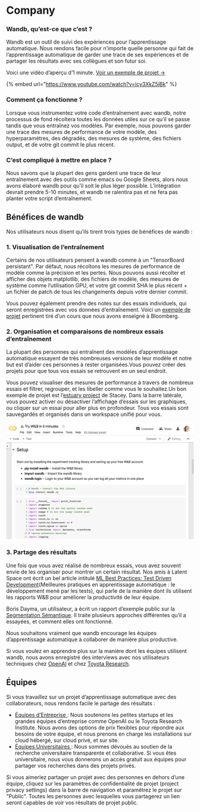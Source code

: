 # Company

###  Wandb, qu’est-ce que c’est ?

Wandb est un outil de suivi des expériences pour l’apprentissage automatique. Nous rendons facile pour n’importe quelle personne qui fait de l’apprentissage automatique de garder une trace de ses expériences et de partager les résultats avec ses collègues et son futur soi.

Voici une vidéo d’aperçu d’1 minute. [Voir un exemple de projet →](https://app.wandb.ai/stacey/estuary)

{% embed url="https://www.youtube.com/watch?v=icy3XkZ5jBk" %}

###  Comment ça fonctionne ?

Lorsque vous instrumentez votre code d’entraînement avec wandb, notre processus de fond récoltera toutes les données utiles sur ce qu’il se passe tandis que vous entraînez vos modèles. Par exemple, nous pouvons garder une trace des mesures de performance de votre modèle, des hyperparamètres, des dégradés, des mesures de système, des fichiers output, et de votre git commit le plus récent.

### C’est compliqué à mettre en place ?

 Nous savons que la plupart des gens gardent une trace de leur entraînement avec des outils comme emacs ou Google Sheets, alors nous avons élaboré wandb pour qu’il soit le plus léger possible. L’intégration devrait prendre 5-10 minutes, et wandb ne ralentira pas et ne fera pas planter votre script d’entraînement.

##  Bénéfices de wandb

 Nos utilisateurs nous disent qu’ils tirent trois types de bénéfices de wandb :

### 1. Visualisation de l’entraînement

Certains de nos utilisateurs pensent à wandb comme à un "TensorBoard persistant". Par défaut, nous récoltons les mesures de performance de modèle comme la précision et les pertes. Nous pouvons aussi récolter et afficher des objets matplotlib, des fichiers de modèle, des mesures de système comme l’utilisation GPU, et votre git commit SHA le plus récent + un fichier de patch de tous les changements depuis votre dernier commit.

Vous pouvez également prendre des notes sur des essais individuels, qui seront enregistrées avec vos données d’entraînement. Voici un [exemple de projet](https://app.wandb.ai/bloomberg-class/imdb-classifier/runs/2tc2fm99/overview) pertinent tiré d’un cours que nous avons enseigné à Bloomberg.

### 2. Organisation et comparaisons de nombreux essais d’entraînement

La plupart des personnes qui entraînent des modèles d’apprentissage automatique essayent de très nombreuses versions de leur modèle et notre but est d’aider ces personnes à rester organisées.Vous pouvez créer des projets pour que tous vos essais se retrouvent en un seul endroit. 

Vous pouvez visualiser des mesures de performance à travers de nombreux essais et filtrer, regrouper, et les libeller comme vous le souhaitez.Un bon exemple de projet est l’[estuary project](https://app.wandb.ai/stacey/estuary) de Stacey. Dans la barre latérale, vous pouvez activer ou désactiver l’affichage d’essais sur les graphiques, ou cliquer sur un essai pour aller plus en profondeur. Tous vos essais sont sauvegardés et organisés dans un workspace unifié pour vous.

![](../.gitbook/assets/image%20%2885%29%20%281%29%20%282%29%20%283%29%20%283%29%20%283%29%20%283%29%20%284%29%20%283%29%20%281%29%20%283%29.png)

### 3. Partage des résultats

Une fois que vous avez réalisé de nombreux essais, vous avez souvent envie de les organiser pour montrer un certain résultat. Nos amis à Latent Space ont écrit un bel article intitulé [ML Best Practices: Test Driven Development](https://www.wandb.com/articles/ml-best-practices-test-driven-development)\(Meilleures pratiques en apprentissage automatique : le développement mené par les tests\), qui parle de la manière dont ils utilisent les rapports W&B pour améliorer la productivité de leur équipe.

Boris Dayma, un utilisateur, a écrit un rapport d’exemple public sur la [Segmentation Sémantique](https://app.wandb.ai/borisd13/semantic-segmentation/reports?view=borisd13%2FSemantic%20Segmentation%20Report). Il traite plusieurs approches différentes qu’il a essayées, et comment elles ont fonctionné.

Nous souhaitons vraiment que wandb encourage les équipes d’apprentissage automatique à collaborer de manière plus productive.

Si vous voulez en apprendre plus sur la manière dont les équipes utilisent wandb, nous avons enregistré des interviews avec nos utilisateurs techniques chez [OpenAI](https://www.wandb.com/articles/why-experiment-tracking-is-crucial-to-openai) et chez [Toyota Research](https://www.youtube.com/watch?v=CaQCw-DKiO8).

##  Équipes

Si vous travaillez sur un projet d’apprentissage automatique avec des collaborateurs, nous rendons facile le partage des résultats :

*  [Équipes d’Entreprise ](https://www.wandb.com/pricing): Nous soutenons les petites startups et les grandes équipes d’entreprise comme OpenAI ou le Toyota Research Institute. Nous avons des options de prix flexibles pour répondre aux besoins de votre équipe, et nous prenons en charge les installations sur cloud hébergé, sur cloud privé, et sur site.
* [Équipes Universitaires ](https://www.wandb.com/academic): Nous sommes dévoués au soutien de la recherche universitaire transparente et collaborative. Si vous êtes universitaire, nous vous donnerons un accès gratuit aux équipes pour partager vos recherches dans des projets privés.

Si vous aimeriez partager un projet avec des personnes en dehors d’une équipe, cliquez sur les paramètres de confidentialité de projet \(project privacy settings\) dans la barre de navigation et paramétrez le projet sur "Public". Toutes les personnes avec lesquelles vous partagerez un lien seront capables de voir vos résultats de projet public.

